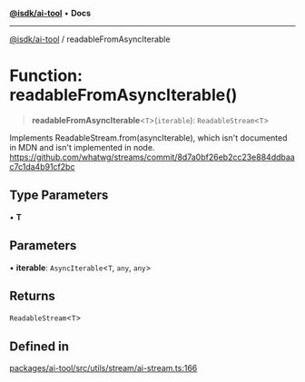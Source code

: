 [**@isdk/ai-tool**](../README.md) • **Docs**

***

[@isdk/ai-tool](../globals.md) / readableFromAsyncIterable

# Function: readableFromAsyncIterable()

> **readableFromAsyncIterable**\<`T`\>(`iterable`): `ReadableStream`\<`T`\>

Implements ReadableStream.from(asyncIterable), which isn't documented in MDN and isn't implemented in node.
https://github.com/whatwg/streams/commit/8d7a0bf26eb2cc23e884ddbaac7c1da4b91cf2bc

## Type Parameters

• **T**

## Parameters

• **iterable**: `AsyncIterable`\<`T`, `any`, `any`\>

## Returns

`ReadableStream`\<`T`\>

## Defined in

[packages/ai-tool/src/utils/stream/ai-stream.ts:166](https://github.com/isdk/ai-tool.js/blob/37ada542a786fbbc770f2d61beb564f6e603941d/src/utils/stream/ai-stream.ts#L166)
